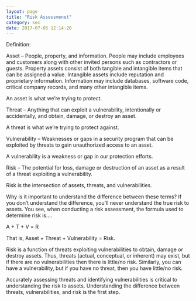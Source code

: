 ```yaml
---
layout: page
title: "Risk Assessmenet"
category: sec
date: 2017-07-05 12:14:20
---
```


Definition:

Asset – People, property, and information.  People may include employees and customers along with other invited persons such as contractors or guests.  Property assets consist of both tangible and intangible items that can be assigned a value.  Intangible assets include reputation and proprietary information.  Information may include databases, software code, critical company records, and many other intangible items.

An asset is what we’re trying to protect.

Threat – Anything that can exploit a vulnerability, intentionally or accidentally, and obtain, damage, or destroy an asset.

A threat is what we’re trying to protect against.

Vulnerability – Weaknesses or gaps in a security program that can be exploited by threats to gain unauthorized access to an asset.

A vulnerability is a weakness or gap in our protection efforts.

Risk – The potential for loss, damage or destruction of an asset as a result of a threat exploiting a vulnerability.

Risk is the intersection of assets, threats, and vulnerabilities.

Why is it important to understand the difference between these terms? If you don’t understand the difference, you’ll never understand the true risk to assets.  You see, when conducting a risk assessment, the formula used to determine risk is….

A + T + V = R

That is, Asset + Threat + Vulnerability = Risk.

Risk is a function of threats exploiting vulnerabilities to obtain, damage or destroy assets. Thus, threats (actual, conceptual, or inherent) may exist, but if there are no vulnerabilities then there is little/no risk. Similarly, you can have a vulnerability, but if you have no threat, then you have little/no risk.

Accurately assessing threats and identifying vulnerabilities is critical to understanding the risk to assets.  Understanding the difference between threats, vulnerabilities, and risk is the first step.

